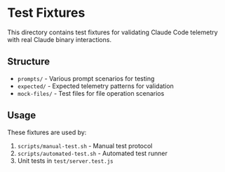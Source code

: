 # Test Fixtures

This directory contains test fixtures for validating Claude Code telemetry with real Claude binary interactions.

## Structure

- `prompts/` - Various prompt scenarios for testing
- `expected/` - Expected telemetry patterns for validation
- `mock-files/` - Test files for file operation scenarios

## Usage

These fixtures are used by:
1. `scripts/manual-test.sh` - Manual test protocol
2. `scripts/automated-test.sh` - Automated test runner
3. Unit tests in `test/server.test.js`